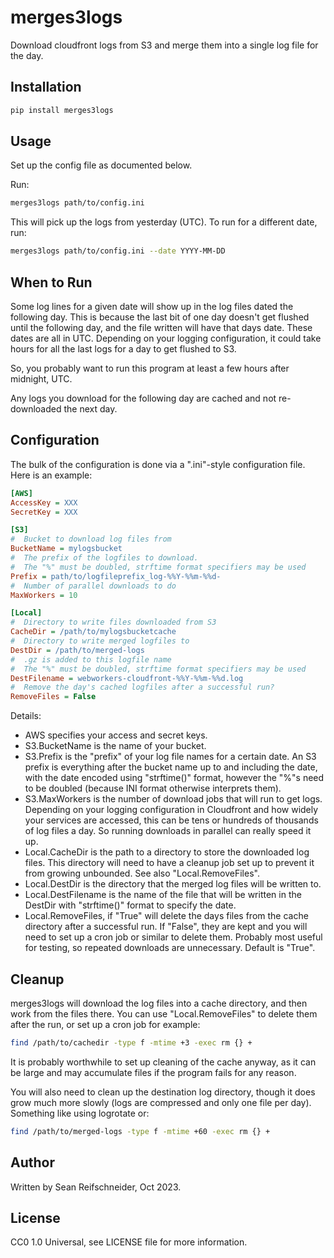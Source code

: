 # merges3logs

Download cloudfront logs from S3 and merge them into a single log file for the day.

## Installation

```bash
pip install merges3logs
```

## Usage

Set up the config file as documented below.

Run:

```bash
merges3logs path/to/config.ini
```

This will pick up the logs from yesterday (UTC).  To run for a different date, run:

```bash
merges3logs path/to/config.ini --date YYYY-MM-DD
```

## When to Run

Some log lines for a given date will show up in the log files dated the following day.
This is because the last bit of one day doesn't get flushed until the following day, and
the file written will have that days date.  These dates are all in UTC.  Depending on
your logging configuration, it could take hours for all the last logs for a day to get
flushed to S3.

So, you probably want to run this program at least a few hours after midnight, UTC.

Any logs you download for the following day are cached and not re-downloaded the next day.

## Configuration

The bulk of the configuration is done via a ".ini"-style configuration file.  Here is
an example:

```ini
[AWS]
AccessKey = XXX
SecretKey = XXX

[S3]
#  Bucket to download log files from
BucketName = mylogsbucket
#  The prefix of the logfiles to download.
#  The "%" must be doubled, strftime format specifiers may be used
Prefix = path/to/logfileprefix_log-%%Y-%%m-%%d-
#  Number of parallel downloads to do
MaxWorkers = 10

[Local]
#  Directory to write files downloaded from S3
CacheDir = /path/to/mylogsbucketcache
#  Directory to write merged logfiles to
DestDir = /path/to/merged-logs
#  .gz is added to this logfile name
#  The "%" must be doubled, strftime format specifiers may be used
DestFilename = webworkers-cloudfront-%%Y-%%m-%%d.log
#  Remove the day's cached logfiles after a successful run?
RemoveFiles = False
```

Details:

- AWS specifies your access and secret keys.
- S3.BucketName is the name of your bucket.
- S3.Prefix is the "prefix" of your log file names for a certain date.  An S3 prefix
  is everything after the bucket name up to and including the date, with the date
  encoded using "strftime()" format, however the "%"s need to be doubled (because
  INI format otherwise interprets them).
- S3.MaxWorkers is the number of download jobs that will run to get logs.  Depending
  on your logging configuration in Cloudfront and how widely your services are accessed,
  this can be tens or hundreds of thousands of log files a day.  So running downloads
  in parallel can really speed it up.
- Local.CacheDir is the path to a directory to store the downloaded log files.
  This directory will need to have a cleanup job set up to prevent it from growing
  unbounded.  See also "Local.RemoveFiles".
- Local.DestDir is the directory that the merged log files will be written to.
- Local.DestFilename is the name of the file that will be written in the DestDir
  with "strftime()" format to specify the date.
- Local.RemoveFiles, if "True" will delete the days files from the cache directory
  after a successful run.  If "False", they are kept and you will need to set up a
  cron job or similar to delete them.  Probably most useful for testing, so
  repeated downloads are unnecessary.  Default is "True".

## Cleanup

merges3logs will download the log files into a cache directory, and then work from
the files there.  You can use "Local.RemoveFiles" to delete them after the run, or
set up a cron job for example:

```bash
find /path/to/cachedir -type f -mtime +3 -exec rm {} +
```

It is probably worthwhile to set up cleaning of the cache anyway, as it can be
large and may accumulate files if the program fails for any reason.

You will also need to clean up the destination log directory, though it does grow
much more slowly (logs are compressed and only one file per day).  Something like
using logrotate or:

```bash
find /path/to/merged-logs -type f -mtime +60 -exec rm {} +
```

## Author

Written by Sean Reifschneider, Oct 2023.

## License

CC0 1.0 Universal, see LICENSE file for more information.

<!-- vim: ts=4 sw=4 ai et tw=85
-->
